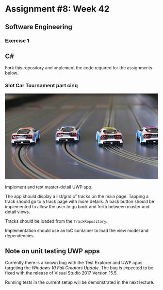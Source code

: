 # Assignment #8: Week 42

## Software Engineering

### Exercise 1

## C&#35;

Fork this repository and implement the code required for the assignments below.

### Slot Car Tournament part cinq

![](images/race-party-slot-party.jpg "Slot Cars")

Implement and test master-detail UWP app.

The app should display a list/grid of tracks on the main page.
Tapping a track should go to a track page with more details.
A back button should be implemented to allow the user to go back and forth between master and detail views.

Tracks should be loaded from the `TrackRepository`.

Implementation should use an IoC container to load the view model and dependencies.

## Note on unit testing UWP apps

Currently there is a known bug with the Test Explorer and UWP apps targeting the *Windows 10 Fall Creators Update*.
The bug is expected to be fixed with the release of Visual Studio 2017 Version 15.5.

Running tests in the current setup will be demonstrated in the next lecture.
